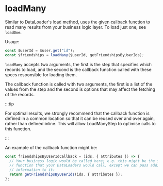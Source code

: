 # loadMany

Similar to [DataLoader][]'s load method, uses the given callback function to
read many results from your business logic layer. To load just one, see
`loadOne`.

Usage:

```ts
const $userId = $user.get("id");
const $friendships = loadMany($userId, getFriendshipsByUserIds);
```

`loadMany` accepts two arguments, the first is the step that specifies which
records to load, and the second is the callback function called with these specs
responsible for loading them.

The callback function is called with two arguments, the first is a list of the
values from the step and the second is options that may affect the fetching of
the records.

:::tip

For optimal results, we strongly recommend that the callback function is defined
in a common location so that it can be reused over and over again, rather than
defined inline. This will allow LoadManyStep to optimise calls to this function.

:::

An example of the callback function might be:

```ts
const friendshipsByUserIdCallback = (ids, { attributes }) => {
  // Your business logic would be called here; e.g. this might be the same
  // function that your DataLoaders would call, except we can pass additional
  // information to it:
  return getFriendshipsByUserIds(ids, { attributes });
};
```

[dataloader]: https://github.com/graphql/dataloader
